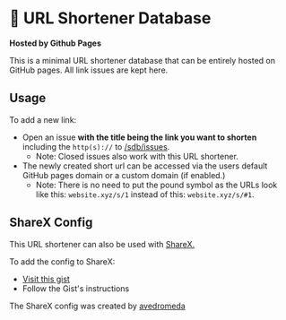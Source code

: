 # 🔗 URL Shortener Database

**Hosted by Github Pages**

This is a minimal URL shortener database that can be entirely hosted on GitHub pages. All link issues are kept here.

## Usage

To add a new link:

- Open an issue **with the title being the link you want to shorten** including the `http(s)://` to [/sdb/issues](https://github.com/fluteds/sdb/issues).
  - Note: Closed issues also work with this URL shortener.
- The newly created short url can be accessed via the users default GitHub pages domain or a custom domain (if enabled.)
  - Note: There is no need to put the pound symbol as the URLs look like this: `website.xyz/s/1` instead of this: `website.xyz/s/#1`.

## ShareX Config

This URL shortener can also be used with [ShareX.](https://getsharex.com/)

To add the config to ShareX:

- [Visit this gist](https://gist.github.com/avedromeda/44b59ed363fee1b1a1e4fb74946f023e)
- Follow the Gist's instructions

The ShareX config was created by [avedromeda](https://github.com/avedromeda)
